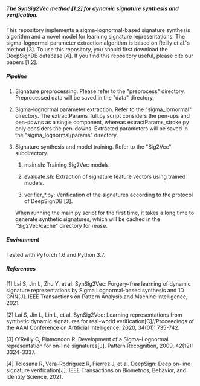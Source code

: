##### The SynSig2Vec method [1,2] for dynamic signature synthesis and verification. 

This repository implements a sigma-lognormal-based signature synthesis algorithm and a novel model for learning signature representations. The sigma-lognormal parameter extraction algorithm is based on Reilly et al.'s method [3]. To use this repository, you should first download the DeepSignDB database [4]. If you find this repository useful, please cite our papers [1,2].

##### Pipeline

1. Signature preprocessing. Please refer to the "preprocess" directory. Preprocessed data will be saved in the "data" directory.

2. Sigma-lognormal parameter extraction. Refer to the "sigma_lornormal" directory. The extractParams_full.py script considers the pen-ups and pen-downs as a single component, whereas extractParams_stroke.py only considers the pen-downs. Extracted parameters will be saved in the "sigma_lognormal/params" directory.

3. Signature synthesis and model training. Refer to the "Sig2Vec" subdirectory.  

   1) main.sh: Training Sig2Vec models

   2) evaluate.sh: Extraction of signature feature vectors using trained models.

   3) verifier_*.py: Verification of the signatures according to the protocol of DeepSignDB [3].

   When running the main.py script for the first time, it takes a long time to generate synthetic signatures, which will be cached in the "Sig2Vec/cache" directory for reuse.

##### Environment 

Tested with PyTorch 1.6 and Python 3.7. 

##### References

[1] Lai S, Jin L, Zhu Y, et al. SynSig2Vec: Forgery-free learning of dynamic signature representations by Sigma Lognormal-based synthesis and 1D CNN[J]. IEEE Transactions on Pattern Analysis and Machine Intelligence, 2021.

[2] Lai S, Jin L, Lin L, et al. SynSig2Vec: Learning representations from synthetic dynamic signatures for real-world verification[C]//Proceedings of the AAAI Conference on Artificial Intelligence. 2020, 34(01): 735-742.

[3] O’Reilly C, Plamondon R. Development of a Sigma–Lognormal representation for on-line signatures[J]. Pattern Recognition, 2009, 42(12): 3324-3337.

[4] Tolosana R, Vera-Rodriguez R, Fierrez J, et al. DeepSign: Deep on-line signature verification[J]. IEEE Transactions on Biometrics, Behavior, and Identity Science, 2021.
